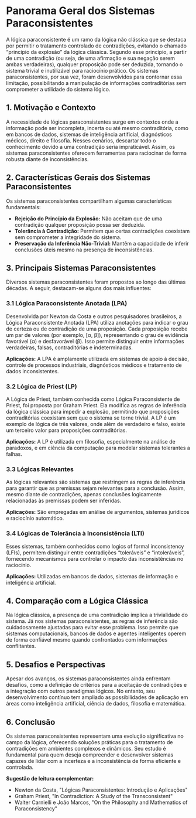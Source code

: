 
# Panorama Geral dos Sistemas Paraconsistentes

A lógica paraconsistente é um ramo da lógica não clássica que se destaca por permitir o tratamento controlado de contradições, evitando o chamado “princípio da explosão” da lógica clássica. Segundo esse princípio, a partir de uma contradição (ou seja, de uma afirmação e sua negação serem ambas verdadeiras), qualquer proposição pode ser deduzida, tornando o sistema trivial e inutilizável para raciocínio prático. Os sistemas paraconsistentes, por sua vez, foram desenvolvidos para contornar essa limitação, possibilitando a manipulação de informações contraditórias sem comprometer a utilidade do sistema lógico.

## 1. Motivação e Contexto

A necessidade de lógicas paraconsistentes surge em contextos onde a informação pode ser incompleta, incerta ou até mesmo contraditória, como em bancos de dados, sistemas de inteligência artificial, diagnósticos médicos, direito e filosofia. Nesses cenários, descartar todo o conhecimento devido a uma contradição seria impraticável. Assim, os sistemas paraconsistentes oferecem ferramentas para raciocinar de forma robusta diante de inconsistências.

## 2. Características Gerais dos Sistemas Paraconsistentes

Os sistemas paraconsistentes compartilham algumas características fundamentais:

- **Rejeição do Princípio da Explosão:** Não aceitam que de uma contradição qualquer proposição possa ser deduzida.
- **Tolerância à Contradição:** Permitem que certas contradições coexistam sem comprometer a integridade do sistema.
- **Preservação da Inferência Não-Trivial:** Mantêm a capacidade de inferir conclusões úteis mesmo na presença de inconsistências.

## 3. Principais Sistemas Paraconsistentes

Diversos sistemas paraconsistentes foram propostos ao longo das últimas décadas. A seguir, destacam-se alguns dos mais influentes:

### 3.1 Lógica Paraconsistente Anotada (LPA)

Desenvolvida por Newton da Costa e outros pesquisadores brasileiros, a Lógica Paraconsistente Anotada (LPA) utiliza anotações para indicar o grau de certeza ou de contradição de uma proposição. Cada proposição recebe um par de valores (por exemplo, [α, β]), representando o grau de evidência favorável (α) e desfavorável (β). Isso permite distinguir entre informações verdadeiras, falsas, contraditórias e indeterminadas.

**Aplicações:** A LPA é amplamente utilizada em sistemas de apoio à decisão, controle de processos industriais, diagnósticos médicos e tratamento de dados inconsistentes.

### 3.2 Lógica de Priest (LP)

A Lógica de Priest, também conhecida como Lógica Paraconsistente de Priest, foi proposta por Graham Priest. Ela modifica as regras de inferência da lógica clássica para impedir a explosão, permitindo que proposições contraditórias coexistam sem que o sistema se torne trivial. A LP é um exemplo de lógica de três valores, onde além de verdadeiro e falso, existe um terceiro valor para proposições contraditórias.

**Aplicações:** A LP é utilizada em filosofia, especialmente na análise de paradoxos, e em ciência da computação para modelar sistemas tolerantes a falhas.

### 3.3 Lógicas Relevantes

As lógicas relevantes são sistemas que restringem as regras de inferência para garantir que as premissas sejam relevantes para a conclusão. Assim, mesmo diante de contradições, apenas conclusões logicamente relacionadas às premissas podem ser inferidas.

**Aplicações:** São empregadas em análise de argumentos, sistemas jurídicos e raciocínio automático.

### 3.4 Lógicas de Tolerância à Inconsistência (LTI)

Esses sistemas, também conhecidos como logics of formal inconsistency (LFIs), permitem distinguir entre contradições “toleráveis” e “intoleráveis”, fornecendo mecanismos para controlar o impacto das inconsistências no raciocínio.

**Aplicações:** Utilizadas em bancos de dados, sistemas de informação e inteligência artificial.

## 4. Comparação com a Lógica Clássica

Na lógica clássica, a presença de uma contradição implica a trivialidade do sistema. Já nos sistemas paraconsistentes, as regras de inferência são cuidadosamente ajustadas para evitar esse problema. Isso permite que sistemas computacionais, bancos de dados e agentes inteligentes operem de forma confiável mesmo quando confrontados com informações conflitantes.

## 5. Desafios e Perspectivas

Apesar dos avanços, os sistemas paraconsistentes ainda enfrentam desafios, como a definição de critérios para a aceitação de contradições e a integração com outros paradigmas lógicos. No entanto, seu desenvolvimento contínuo tem ampliado as possibilidades de aplicação em áreas como inteligência artificial, ciência de dados, filosofia e matemática.

## 6. Conclusão

Os sistemas paraconsistentes representam uma evolução significativa no campo da lógica, oferecendo soluções práticas para o tratamento de contradições em ambientes complexos e dinâmicos. Seu estudo é fundamental para quem deseja compreender e desenvolver sistemas capazes de lidar com a incerteza e a inconsistência de forma eficiente e controlada.



**Sugestão de leitura complementar:**
- Newton da Costa, "Lógicas Paraconsistentes: Introdução e Aplicações"
- Graham Priest, "In Contradiction: A Study of the Transconsistent"
- Walter Carnielli e João Marcos, "On the Philosophy and Mathematics of Paraconsistency"


